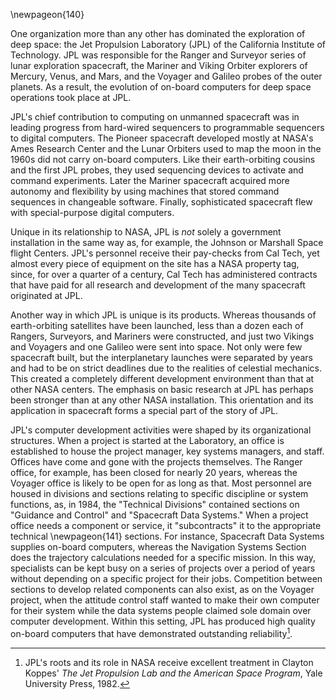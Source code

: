\newpageon{140}

One organization more than any other has dominated the
exploration of deep space: the Jet Propulsion Laboratory (JPL) of the
California Institute of Technology. JPL was responsible for the Ranger
and Surveyor series of lunar exploration spacecraft, the Mariner and
Viking Orbiter explorers of Mercury, Venus, and Mars, and the Voyager
and Galileo probes of the outer planets. As a result, the evolution of
on-board computers for deep space operations took place at JPL.

JPL's chief contribution to computing on unmanned spacecraft was in
leading progress from hard-wired sequencers to programmable sequencers
to digital computers. The Pioneer spacecraft developed mostly at NASA's
Ames Research Center and the Lunar Orbiters used to map the moon in the
1960s did not carry on-board computers. Like their earth-orbiting
cousins and the first JPL probes, they used sequencing devices to
activate and command experiments. Later the Mariner spacecraft acquired
more autonomy and flexibility by using machines that stored command
sequences in changeable software. Finally, sophisticated spacecraft flew
with special-purpose digital computers.

Unique in its relationship to NASA, JPL is *not* solely a government
installation in the same way as, for example, the Johnson or Marshall
Space flight Centers. JPL's personnel receive their pay-checks from Cal
Tech, yet almost every piece of equipment on the site has a NASA
property tag, since, for over a quarter of a century, Cal Tech has
administered contracts that have paid for all research and development
of the many spacecraft originated at JPL.

Another way in which JPL is unique is its products. Whereas thousands of
earth-orbiting satellites have been launched, less than a dozen each of
Rangers, Surveyors, and Mariners were constructed, and just two Vikings
and Voyagers and one Galileo were sent into space. Not only were few
spacecraft built, but the interplanetary launches were separated by
years and had to be on strict deadlines due to the realities of
celestial mechanics. This created a completely different development
environment than that at other NASA centers. The emphasis on basic
research at JPL has perhaps been stronger than at any other NASA
installation. This orientation and its application in spacecraft forms a
special part of the story of JPL.

JPL's computer development activities were shaped by its organizational
structures. When a project is started at the Laboratory, an office is
established to house the project manager, key systems managers, and
staff. Offices have come and gone with the projects themselves. The
Ranger office, for example, has been closed for nearly 20 years, whereas
the Voyager office is likely to be open for as long as that. Most
personnel are housed in divisions and sections relating to specific
discipline or system functions, as, in 1984, the "Technical Divisions"
contained sections on "Guidance and Control" and "Spacecraft Data
Systems." When a project office needs a component or service, it
"subcontracts" it to the appropriate technical \newpageon{141} sections. For
instance, Spacecraft Data Systems supplies on-board computers, whereas
the Navigation Systems Section does the trajectory calculations needed
for a specific mission. In this way, specialists can be kept busy on a
series of projects over a period of years without depending on a
specific project for their jobs. Competition between sections to develop
related components can also exist, as on the Voyager project, when the
attitude control staff wanted to make their own computer for their
system while the data systems people claimed sole domain over computer
development. Within this setting, JPL has produced high quality on-board
computers that have demonstrated outstanding reliability[^5-1a].

[^5-1a]: JPL's roots and its role in NASA receive excellent treatment in
Clayton Koppes' *The Jet Propulsion Lab and the American Space Program*,
Yale University Press, 1982.
